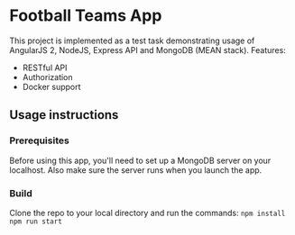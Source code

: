 # Football Teams App

This project is implemented as a test task demonstrating usage of AngularJS 2, NodeJS, Express API and MongoDB (MEAN stack).
Features:
* RESTful API
* Authorization
* Docker support

## Usage instructions

### Prerequisites

Before using this app, you'll need to set up a MongoDB server on your localhost. Also make sure the server runs when you launch the app.

### Build

Clone the repo to your local directory and run the commands:
`npm install
npm run start`
